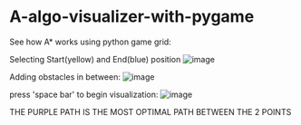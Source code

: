 # A-algo-visualizer-with-pygame
See how A* works using python
game grid:

Selecting Start(yellow) and End(blue) position
![image](https://user-images.githubusercontent.com/63444224/151002486-6090e82a-7a69-4de6-81f4-d15fbd7539eb.png)

Adding obstacles in between:
![image](https://user-images.githubusercontent.com/63444224/151002699-687b766d-91e5-4df1-8eb7-5dd4c22426f2.png)

press 'space bar' to begin visualization:
![image](https://user-images.githubusercontent.com/63444224/151002882-2bdc76c2-f9c0-4157-89d8-b8ff69478fe3.png)

THE PURPLE PATH IS THE MOST OPTIMAL PATH BETWEEN THE 2 POINTS
